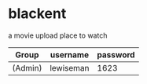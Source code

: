 # blackent
a movie upload place to watch
  

| Group | username |  password |
|---|---|---|
| (Admin)    | lewiseman | 1623 |
